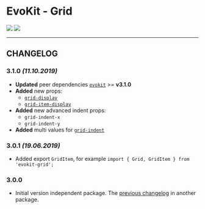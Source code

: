 [README]: /packages/evokit-grid/README.md
[evokit]: /packages/evokit/README.md

[grid-indent]: /packages/evokit-grid/?id=grid-indent
[grid-display]: /packages/evokit-grid/?id=grid-display
[grid-item-display]: /packages/evokit-grid/?id=grid-item-display

# EvoKit - Grid

[![](https://img.shields.io/npm/v/evokit-grid.svg)](https://www.npmjs.com/package/evokit-grid)
[![](https://img.shields.io/badge/page-README-42b983)][README]

---

## CHANGELOG

### 3.1.0 *(11.10.2019)*

- **Updated** peer dependencies [`evokit`][evokit] >= **v3.1.0**
- **Added** new props:
    - [`grid-display`][grid-display]
    - [`grid-item-display`][grid-item-display]
- **Added** new advanced indent props:
    - `grid-indent-x`
    - `grid-indent-y`
- **Added** multi values for [`grid-indent`][grid-indent]

### 3.0.1 *(19.06.2019)*

- Added export `GridItem`, for example `import { Grid, GridItem } from 'evokit-grid';`

### 3.0.0

- Initial version independent package. The [previous changelog](/packages/evokit/CHANGELOG.md) in another package.
